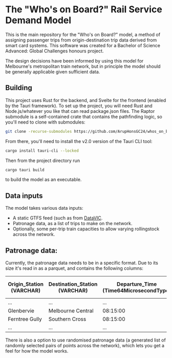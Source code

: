# The "Who's on Board?" Rail Service Demand Model

This is the main repository for the "Who's on Board?" model, a method of assigning passenger trips from origin-destination trip data derived from smart card systems.
This software was created for a Bachelor of Science Advanced: Global Challenges honours project.

The design decisions have been informed by using this model for Melbourne's metropolitan train network, but in principle the model should be generally applicable given sufficient data.

## Building

This project uses Rust for the backend, and Svelte for the frontend (enabled by the Tauri framework). To set up the project, you will need Rust and Node.js/whatever you like that can read package.json files.
The Raptor submodule is a self-contained crate that contains the pathfinding logic, so you'll need to clone with submodules:
```bash
git clone -recurse-submodules https://github.com/ArupHonsGC24/whos_on_board.git
```

From there, you'll need to install the v2.0 version of the Tauri CLI tool:
```bash
cargo install tauri-cli --locked
```

Then from the project directory run
```bash
cargo tauri build
```
to build the model as an executable.

## Data inputs

The model takes various data inputs:
- A static GTFS feed (such as from [DataVIC](https://discover.data.vic.gov.au/dataset/timetable-and-geographic-information-gtfs).
- Patronage data, as a list of trips to make on the network.
- Optionally, some per-trip train capacities to allow varying rollingstock across the network.

## Patronage data:

Currently, the patronage data needs to be in a specific format. Due to its size it's read in as a parquet, and contains the following columns:

| Origin_Station (VARCHAR) | Destination_Station (VARCHAR) | Departure_Time (Time64MicrosecondType) | Agent Count (Int32) |
|--------------------------|-------------------------------|----------------------------------------|---------------------|
| ...                      | ...                           | ...                                    | ...                 |
| Glenbervie               | Melbourne Central             | 08:15:00                               | 4                   |
| Ferntree Gully           | Southern Cross                | 08:15:00                               | 3                   |
| ...                      | ...                           | ...                                    | ...                 |

There is also a option to use randomised patronage data (a generated list of randomly selected pairs of points across the network), which lets you get a feel for how the model works.
